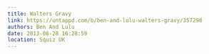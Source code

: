 ```yaml
---
title: Walters Gravy
link: https://untappd.com/b/ben-and-lulu-walters-gravy/357298
authors: Ben And Lulu
date: 2013-06-28 16:28:59
location: Squiz UK
---
```

